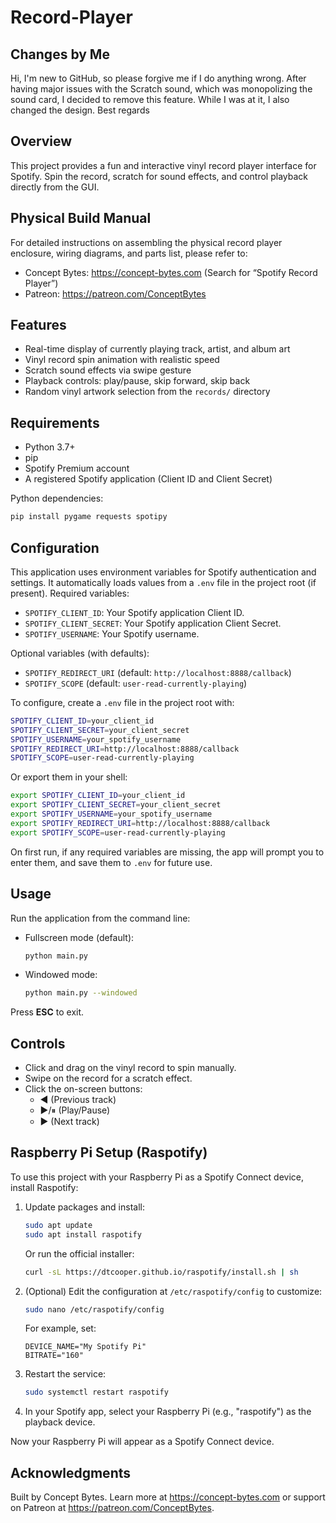 # Record-Player

## Changes by Me

Hi, I'm new to GitHub, so please forgive me if I do anything wrong. After having major issues with the Scratch sound, which was monopolizing the sound card,
I decided to remove this feature. While I was at it, I also changed the design. Best regards

## Overview

This project provides a fun and interactive vinyl record player interface for Spotify. Spin the record, scratch for sound effects, and control playback directly from the GUI.

## Physical Build Manual

For detailed instructions on assembling the physical record player enclosure, wiring diagrams, and parts list, please refer to:

- Concept Bytes: https://concept-bytes.com (Search for “Spotify Record Player”)
- Patreon: https://patreon.com/ConceptBytes

## Features

- Real-time display of currently playing track, artist, and album art
- Vinyl record spin animation with realistic speed
- Scratch sound effects via swipe gesture
- Playback controls: play/pause, skip forward, skip back
- Random vinyl artwork selection from the `records/` directory

## Requirements

- Python 3.7+
- pip
- Spotify Premium account
- A registered Spotify application (Client ID and Client Secret)

Python dependencies:

```bash
pip install pygame requests spotipy
```

## Configuration

This application uses environment variables for Spotify authentication and settings.
It automatically loads values from a `.env` file in the project root (if present).
Required variables:

- `SPOTIFY_CLIENT_ID`: Your Spotify application Client ID.
- `SPOTIFY_CLIENT_SECRET`: Your Spotify application Client Secret.
- `SPOTIFY_USERNAME`: Your Spotify username.

Optional variables (with defaults):

- `SPOTIFY_REDIRECT_URI` (default: `http://localhost:8888/callback`)
- `SPOTIFY_SCOPE` (default: `user-read-currently-playing`)

To configure, create a `.env` file in the project root with:

```bash
SPOTIFY_CLIENT_ID=your_client_id
SPOTIFY_CLIENT_SECRET=your_client_secret
SPOTIFY_USERNAME=your_spotify_username
SPOTIFY_REDIRECT_URI=http://localhost:8888/callback
SPOTIFY_SCOPE=user-read-currently-playing
```

Or export them in your shell:

```bash
export SPOTIFY_CLIENT_ID=your_client_id
export SPOTIFY_CLIENT_SECRET=your_client_secret
export SPOTIFY_USERNAME=your_spotify_username
export SPOTIFY_REDIRECT_URI=http://localhost:8888/callback
export SPOTIFY_SCOPE=user-read-currently-playing
```

On first run, if any required variables are missing, the app will prompt you to enter them,
and save them to `.env` for future use.

## Usage

Run the application from the command line:

- Fullscreen mode (default):

  ```bash
  python main.py
  ```

- Windowed mode:

  ```bash
  python main.py --windowed
  ```

Press **ESC** to exit.

## Controls

- Click and drag on the vinyl record to spin manually.
- Swipe on the record for a scratch effect.
- Click the on-screen buttons:
  - ◄ (Previous track)
  - ▶/⏸ (Play/Pause)
  - ► (Next track)

## Raspberry Pi Setup (Raspotify)

To use this project with your Raspberry Pi as a Spotify Connect device, install Raspotify:

1. Update packages and install:

   ```bash
   sudo apt update
   sudo apt install raspotify
   ```

   Or run the official installer:

   ```bash
   curl -sL https://dtcooper.github.io/raspotify/install.sh | sh
   ```

2. (Optional) Edit the configuration at `/etc/raspotify/config` to customize:

   ```bash
   sudo nano /etc/raspotify/config
   ```
   For example, set:
   ```
   DEVICE_NAME="My Spotify Pi"
   BITRATE="160"
   ```

3. Restart the service:

   ```bash
   sudo systemctl restart raspotify
   ```

4. In your Spotify app, select your Raspberry Pi (e.g., "raspotify") as the playback device.

Now your Raspberry Pi will appear as a Spotify Connect device.

## Acknowledgments

Built by Concept Bytes. Learn more at https://concept-bytes.com or support on Patreon at https://patreon.com/ConceptBytes.

